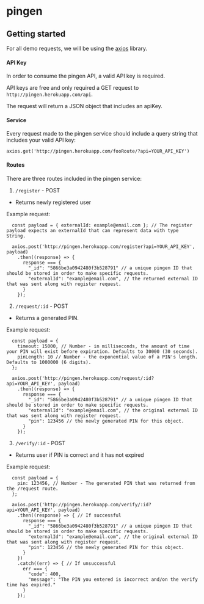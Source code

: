 # pingen

## Getting started

For all demo requests, we will be using the [axios](https://www.npmjs.com/package/axios) library.

#### API Key

In order to consume the pingen API, a valid API key is required.

API keys are free and only required a GET request to `http://pingen.herokuapp.com/api`.

The request will return a JSON object that includes an apiKey.

#### Service

Every request made to the pingen service should include a query string that includes your valid API key:

`axios.get('http://pingen.herokuapp.com/fooRoute/?api=YOUR_API_KEY')`

#### Routes

There are three routes included in the pingen service:

1. `/register` - POST
  - Returns newly registered user

  Example request:
  ```
    const payload = { externalId: example@email.com }; // The register payload expects an externalId that can represent data with type String.

    axios.post('http://pingen.herokuapp.com/register?api=YOUR_API_KEY', payload)
      .then((response) => {
        response === {
          "_id": "5866be3a0942480f3b528791" // a unique pingen ID that should be stored in order to make specific requests.
          "externalId": "example@email.com", // the returned external ID that was sent along with register request.
        }
      });

  ```

2. `/request/:id` - POST
  - Returns a generated PIN.

  Example request:
  ```
    const payload = {
      timeout: 15000, // Number - in milliseconds, the amount of time your PIN will exist before expiration. Defaults to 30000 (30 seconds).
      pinLength: 10 // Number - the exponential value of a PIN's length. Defaults to 1000000 (6 digits).
    };

    axios.post('http://pingen.herokuapp.com/request/:id?api=YOUR_API_KEY', payload)
      .then((response) => {
        response === {
          "_id": "5866be3a0942480f3b528791" // a unique pingen ID that should be stored in order to make specific requests.
          "externalId": "example@email.com", // the original external ID that was sent along with register request.
          "pin": 123456 // the newly generated PIN for this object.
        }
      });

  ```

3. `/verify/:id` - POST
  - Returns user if PIN is correct and it has not expired

  Example request:
  ```
    const payload = {
      pin: 123456, // Number - The generated PIN that was returned from the /request route.
    };

    axios.post('http://pingen.herokuapp.com/verify/:id?api=YOUR_API_KEY', payload)
      .then((response) => { // If successful
        response === {
          "_id": "5866be3a0942480f3b528791" // a unique pingen ID that should be stored in order to make specific requests.
          "externalId": "example@email.com", // the original external ID that was sent along with register request.
          "pin": 123456 // the newly generated PIN for this object.
        }
      })
      .catch((err) => { // If unsuccessful
        err === {
          "code": 400,
          "message": "The PIN you entered is incorrect and/on the verify time has expired."
        }
      });

  ```
